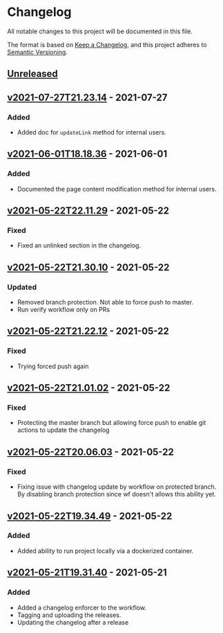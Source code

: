 # Changelog

All notable changes to this project will be documented in this file.

The format is based on [Keep a Changelog](https://keepachangelog.com/en/1.0.0/),
and this project adheres to [Semantic Versioning](https://semver.org/spec/v2.0.0.html).

## [Unreleased]

## [v2021-07-27T21.23.14] - 2021-07-27

### Added

-   Added doc for `updateLink` method for internal users.

## [v2021-06-01T18.18.36] - 2021-06-01

### Added

-   Documented the page content modification method for internal users.

## [v2021-05-22T22.11.29] - 2021-05-22

### Fixed

-   Fixed an unlinked section in the changelog.

## [v2021-05-22T21.30.10] - 2021-05-22

### Updated

-   Removed branch protection. Not able to force push to master.
-   Run verify workflow only on PRs

## [v2021-05-22T21.22.12] - 2021-05-22

### Fixed

-   Trying forced push again

## [v2021-05-22T21.01.02] - 2021-05-22

### Fixed

-   Protecting the master branch but allowing force push to enable git actions to update the changelog

## [v2021-05-22T20.06.03] - 2021-05-22

### Fixed

-   Fixing issue with changelog update by workflow on protected branch. By disabling branch protection since wf doesn't allows this ability yet.

## [v2021-05-22T19.34.49] - 2021-05-22

### Added

-   Added ability to run project locally via a dockerized container.

## [v2021-05-21T19.31.40] - 2021-05-21

### Added

-   Added a changelog enforcer to the workflow.
-   Tagging and uploading the releases.
-   Updating the changelog after a release

[Unreleased]: https://github.com/DealerDotCom/web-integration-api-docs/compare/v2021-07-27T21.23.14...HEAD

[v2021-07-27T21.23.14]: https://github.com/DealerDotCom/web-integration-api-docs/compare/v2021-06-01T18.18.36...v2021-07-27T21.23.14

[v2021-06-01T18.18.36]: https://github.com/DealerDotCom/web-integration-api-docs/compare/v2021-05-22T22.11.29...v2021-06-01T18.18.36

[v2021-05-22T22.11.29]: https://github.com/DealerDotCom/web-integration-api-docs/compare/v2021-05-22T21.30.10...v2021-05-22T22.11.29

[v2021-05-22T21.30.10]: https://github.com/DealerDotCom/web-integration-api-docs/compare/v2021-05-22T21.22.12...v2021-05-22T21.30.10

[v2021-05-22T20.06.03]: https://github.com/DealerDotCom/web-integration-api-docs/compare/v2021-05-22T19.34.49...v2021-05-22T20.06.03

[v2021-05-21T19.31.40]: https://github.com/DealerDotCom/web-integration-api-docs/compare/5cc6e2726e8d1db5484b56a99f416c5aef5cbe2a...v2021-05-21T19.31.40

[v2021-05-22T19.34.49]: https://github.com/DealerDotCom/web-integration-api-docs/compare/5cc6e2726e8d1db5484b56a99f416c5aef5cbe2a...v2021-05-22T19.34.49

[v2021-05-22T21.22.12]: https://github.com/DealerDotCom/web-integration-api-docs/compare/5cc6e2726e8d1db5484b56a99f416c5aef5cbe2a...v2021-05-22T21.22.12

[v2021-05-22T21.01.02]: https://github.com/DealerDotCom/web-integration-api-docs/compare/5cc6e2726e8d1db5484b56a99f416c5aef5cbe2a...v2021-05-22T21.01.02

